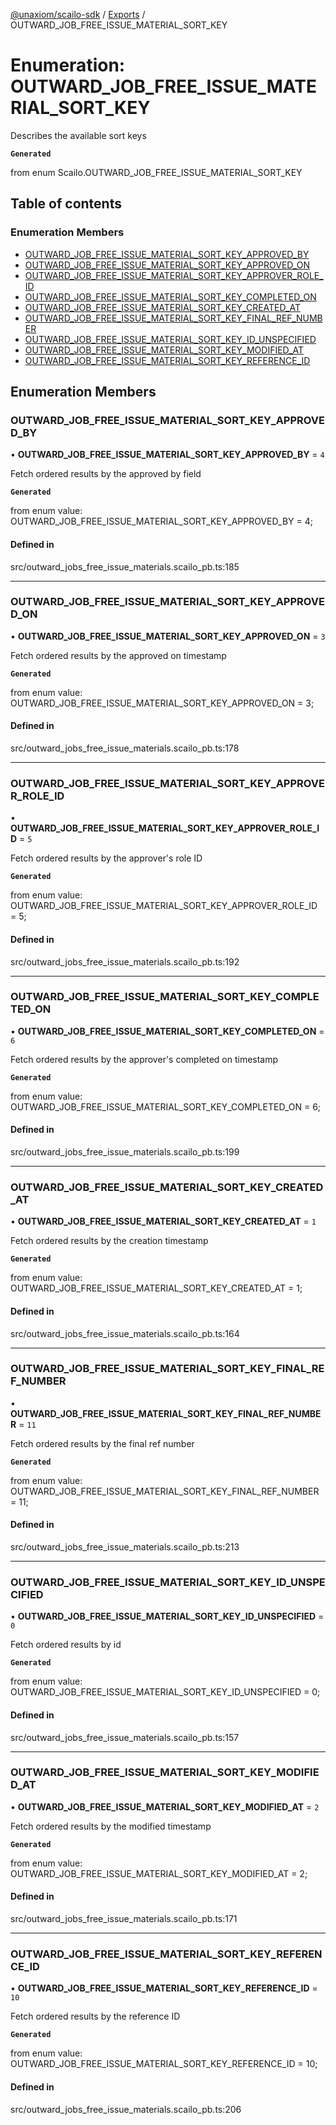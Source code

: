 [@unaxiom/scailo-sdk](../README.md) / [Exports](../modules.md) / OUTWARD\_JOB\_FREE\_ISSUE\_MATERIAL\_SORT\_KEY

# Enumeration: OUTWARD\_JOB\_FREE\_ISSUE\_MATERIAL\_SORT\_KEY

Describes the available sort keys

**`Generated`**

from enum Scailo.OUTWARD_JOB_FREE_ISSUE_MATERIAL_SORT_KEY

## Table of contents

### Enumeration Members

- [OUTWARD\_JOB\_FREE\_ISSUE\_MATERIAL\_SORT\_KEY\_APPROVED\_BY](OUTWARD_JOB_FREE_ISSUE_MATERIAL_SORT_KEY.md#outward_job_free_issue_material_sort_key_approved_by)
- [OUTWARD\_JOB\_FREE\_ISSUE\_MATERIAL\_SORT\_KEY\_APPROVED\_ON](OUTWARD_JOB_FREE_ISSUE_MATERIAL_SORT_KEY.md#outward_job_free_issue_material_sort_key_approved_on)
- [OUTWARD\_JOB\_FREE\_ISSUE\_MATERIAL\_SORT\_KEY\_APPROVER\_ROLE\_ID](OUTWARD_JOB_FREE_ISSUE_MATERIAL_SORT_KEY.md#outward_job_free_issue_material_sort_key_approver_role_id)
- [OUTWARD\_JOB\_FREE\_ISSUE\_MATERIAL\_SORT\_KEY\_COMPLETED\_ON](OUTWARD_JOB_FREE_ISSUE_MATERIAL_SORT_KEY.md#outward_job_free_issue_material_sort_key_completed_on)
- [OUTWARD\_JOB\_FREE\_ISSUE\_MATERIAL\_SORT\_KEY\_CREATED\_AT](OUTWARD_JOB_FREE_ISSUE_MATERIAL_SORT_KEY.md#outward_job_free_issue_material_sort_key_created_at)
- [OUTWARD\_JOB\_FREE\_ISSUE\_MATERIAL\_SORT\_KEY\_FINAL\_REF\_NUMBER](OUTWARD_JOB_FREE_ISSUE_MATERIAL_SORT_KEY.md#outward_job_free_issue_material_sort_key_final_ref_number)
- [OUTWARD\_JOB\_FREE\_ISSUE\_MATERIAL\_SORT\_KEY\_ID\_UNSPECIFIED](OUTWARD_JOB_FREE_ISSUE_MATERIAL_SORT_KEY.md#outward_job_free_issue_material_sort_key_id_unspecified)
- [OUTWARD\_JOB\_FREE\_ISSUE\_MATERIAL\_SORT\_KEY\_MODIFIED\_AT](OUTWARD_JOB_FREE_ISSUE_MATERIAL_SORT_KEY.md#outward_job_free_issue_material_sort_key_modified_at)
- [OUTWARD\_JOB\_FREE\_ISSUE\_MATERIAL\_SORT\_KEY\_REFERENCE\_ID](OUTWARD_JOB_FREE_ISSUE_MATERIAL_SORT_KEY.md#outward_job_free_issue_material_sort_key_reference_id)

## Enumeration Members

### OUTWARD\_JOB\_FREE\_ISSUE\_MATERIAL\_SORT\_KEY\_APPROVED\_BY

• **OUTWARD\_JOB\_FREE\_ISSUE\_MATERIAL\_SORT\_KEY\_APPROVED\_BY** = ``4``

Fetch ordered results by the approved by field

**`Generated`**

from enum value: OUTWARD_JOB_FREE_ISSUE_MATERIAL_SORT_KEY_APPROVED_BY = 4;

#### Defined in

src/outward_jobs_free_issue_materials.scailo_pb.ts:185

___

### OUTWARD\_JOB\_FREE\_ISSUE\_MATERIAL\_SORT\_KEY\_APPROVED\_ON

• **OUTWARD\_JOB\_FREE\_ISSUE\_MATERIAL\_SORT\_KEY\_APPROVED\_ON** = ``3``

Fetch ordered results by the approved on timestamp

**`Generated`**

from enum value: OUTWARD_JOB_FREE_ISSUE_MATERIAL_SORT_KEY_APPROVED_ON = 3;

#### Defined in

src/outward_jobs_free_issue_materials.scailo_pb.ts:178

___

### OUTWARD\_JOB\_FREE\_ISSUE\_MATERIAL\_SORT\_KEY\_APPROVER\_ROLE\_ID

• **OUTWARD\_JOB\_FREE\_ISSUE\_MATERIAL\_SORT\_KEY\_APPROVER\_ROLE\_ID** = ``5``

Fetch ordered results by the approver's role ID

**`Generated`**

from enum value: OUTWARD_JOB_FREE_ISSUE_MATERIAL_SORT_KEY_APPROVER_ROLE_ID = 5;

#### Defined in

src/outward_jobs_free_issue_materials.scailo_pb.ts:192

___

### OUTWARD\_JOB\_FREE\_ISSUE\_MATERIAL\_SORT\_KEY\_COMPLETED\_ON

• **OUTWARD\_JOB\_FREE\_ISSUE\_MATERIAL\_SORT\_KEY\_COMPLETED\_ON** = ``6``

Fetch ordered results by the approver's completed on timestamp

**`Generated`**

from enum value: OUTWARD_JOB_FREE_ISSUE_MATERIAL_SORT_KEY_COMPLETED_ON = 6;

#### Defined in

src/outward_jobs_free_issue_materials.scailo_pb.ts:199

___

### OUTWARD\_JOB\_FREE\_ISSUE\_MATERIAL\_SORT\_KEY\_CREATED\_AT

• **OUTWARD\_JOB\_FREE\_ISSUE\_MATERIAL\_SORT\_KEY\_CREATED\_AT** = ``1``

Fetch ordered results by the creation timestamp

**`Generated`**

from enum value: OUTWARD_JOB_FREE_ISSUE_MATERIAL_SORT_KEY_CREATED_AT = 1;

#### Defined in

src/outward_jobs_free_issue_materials.scailo_pb.ts:164

___

### OUTWARD\_JOB\_FREE\_ISSUE\_MATERIAL\_SORT\_KEY\_FINAL\_REF\_NUMBER

• **OUTWARD\_JOB\_FREE\_ISSUE\_MATERIAL\_SORT\_KEY\_FINAL\_REF\_NUMBER** = ``11``

Fetch ordered results by the final ref number

**`Generated`**

from enum value: OUTWARD_JOB_FREE_ISSUE_MATERIAL_SORT_KEY_FINAL_REF_NUMBER = 11;

#### Defined in

src/outward_jobs_free_issue_materials.scailo_pb.ts:213

___

### OUTWARD\_JOB\_FREE\_ISSUE\_MATERIAL\_SORT\_KEY\_ID\_UNSPECIFIED

• **OUTWARD\_JOB\_FREE\_ISSUE\_MATERIAL\_SORT\_KEY\_ID\_UNSPECIFIED** = ``0``

Fetch ordered results by id

**`Generated`**

from enum value: OUTWARD_JOB_FREE_ISSUE_MATERIAL_SORT_KEY_ID_UNSPECIFIED = 0;

#### Defined in

src/outward_jobs_free_issue_materials.scailo_pb.ts:157

___

### OUTWARD\_JOB\_FREE\_ISSUE\_MATERIAL\_SORT\_KEY\_MODIFIED\_AT

• **OUTWARD\_JOB\_FREE\_ISSUE\_MATERIAL\_SORT\_KEY\_MODIFIED\_AT** = ``2``

Fetch ordered results by the modified timestamp

**`Generated`**

from enum value: OUTWARD_JOB_FREE_ISSUE_MATERIAL_SORT_KEY_MODIFIED_AT = 2;

#### Defined in

src/outward_jobs_free_issue_materials.scailo_pb.ts:171

___

### OUTWARD\_JOB\_FREE\_ISSUE\_MATERIAL\_SORT\_KEY\_REFERENCE\_ID

• **OUTWARD\_JOB\_FREE\_ISSUE\_MATERIAL\_SORT\_KEY\_REFERENCE\_ID** = ``10``

Fetch ordered results by the reference ID

**`Generated`**

from enum value: OUTWARD_JOB_FREE_ISSUE_MATERIAL_SORT_KEY_REFERENCE_ID = 10;

#### Defined in

src/outward_jobs_free_issue_materials.scailo_pb.ts:206
